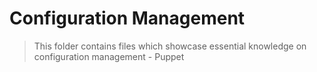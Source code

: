 # Configuration Management
> This folder contains files which showcase essential knowledge on configuration management - Puppet
